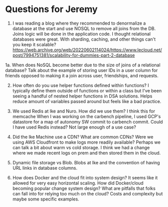 # Questions for Jeremy
1. I was reading a blog where they recommended to denormalize a database at the
start and use NOSQL to remove all joins from the DB. Joins logic will be done in
the application code. I thought relational databases were great. With sharding,
caching, and other things can't you keep it scalable?
https://web.archive.org/web/20220602114024/https://www.lecloud.net/post/7994751381/scalability-for-dummies-part-2-database

1a. When does NoSQL become better due to the size of joins of a relational database?
Talk about the example of storing user IDs in a user column for friends opposed
to making it a join across user, friendships, and requests.

2. How often do you use helper functions defined within functions? I typically
define them outside of functions or within a class but I've been seeing a handful
of nested helper functions in DSA solutions. Helps reduce amount of variables
passed around but feels like a bad practice.

3. We used Redis at Ike and Nuro. How did we use them? I think this for memcache
 When I was working on the carbench pipeline, I used GCP's datastore for a map
 of autonomy SW commit to carbench commit. Could I have used Redis instead? Not
 large enough of a use case?

4. Did the Ike Machine use a CDN? What are common CDNs? Were we using AWS Cloudfront
to make logs more readily available? Perhaps we can talk a bit about warm vs
cold storage. I think we had a change where we made recent logs on prem and then
stored them in the cloud.

5. Dynamic file storage vs Blob. Blobs at Ike and the convention of having
URL links in database columns.

6. How does Docker and the cloud fit into system design? It seems like it allowed
for very easy horizontal scaling. How did Docker/cloud becoming popular change
system design? What are pitfalls that folks can fall into for relying too much
on the cloud? Costs and complexity but maybe some specific examples.

